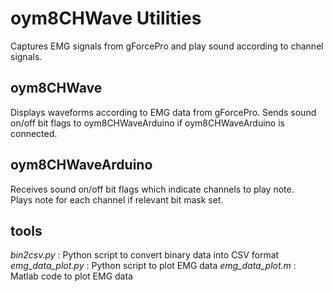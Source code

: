 # oym8CHWave Utilities

Captures EMG signals from gForcePro and play sound according to channel signals.

## oym8CHWave

Displays waveforms according to EMG data from gForcePro. Sends sound on/off bit flags to oym8CHWaveArduino if oym8CHWaveArduino is connected.

## oym8CHWaveArduino

Receives sound on/off bit flags which indicate channels to play note.  
Plays note for each channel if relevant bit mask set.

## tools

*bin2csv.py* : Python script to convert binary data into CSV format
*emg_data_plot.py* : Python script to plot EMG data
*emg_data_plot.m* : Matlab code to plot EMG data
